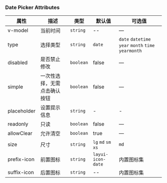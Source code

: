 ### Date Picker Attributes

| 属性        | 描述                         | 类型      | 默认值              | 可选值                                              |
| ----------- | ---------------------------- | --------- | ------------------- | --------------------------------------------------- |
| v-model     | 当前时间                     | `string`  | --                  | —                                                   |
| type        | 选择类型                     | `string`  | `date`              | `date` `datetime` `year` `month` `time` `yearmonth` |
| disabled    | 是否禁止修改                 | `boolean` | false               | —                                                   |
| simple      | 一次性选择，无需点击确认按钮 | `boolean` | false               | —                                                   |
| placeholder | 设置提示信息                 | `string`  | -                   | -                                                   |
| readonly    | 只读                         | `boolean` | false               | —                                                   |
| allowClear  | 允许清空                     | `boolean` | true                | —                                                   |
| size        | 尺寸                         | `string`  | `lg` `md` `sm` `xs` | `md`                                                |
| prefix-icon | 前置图标                     | `string`  | `layui-icon-date`   | 内置图标集                                          |
| suffix-icon | 后置图标                     | `string`  | --                  | 内置图标集                                          |
